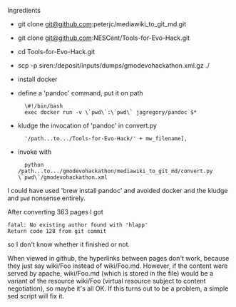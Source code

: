 Ingredients

* git clone git@github.com:peterjc/mediawiki_to_git_md.git
* git clone git@github.com:NESCent/Tools-for-Evo-Hack.git
* cd Tools-for-Evo-Hack.git
* scp -p siren:/deposit/inputs/dumps/gmodevohackathon.xml.gz ./
* install docker
* define a 'pandoc' command, put it on path

        \#!/bin/bash
        exec docker run -v \`pwd\`:\`pwd\` jagregory/pandoc $*

* kludge the invocation of 'pandoc' in convert.py

        '/path...to.../Tools-for-Evo-Hack/' + mw_filename],

* invoke with

        python /path...to.../gmodevohackathon/mediawiki_to_git_md/convert.py \`pwd\`/gmodevohackathon.xml

I could have used 'brew install pandoc' and avoided docker and the kludge and `pwd` nonsense entirely.

After converting 363 pages I got 

    fatal: No existing author found with 'hlapp'
    Return code 128 from git commit

so I don't know whether it finished or not.

When viewed in github, the hyperlinks between pages don't work,
because they just say wiki/Foo instead of wiki/Foo.md.  However, if
the content were served by apache, wiki/Foo.md (which is stored in the
file) would be a variant of the resource wiki/Foo (virtual resource
subject to content negotiation), so maybe it's all OK.  If this turns
out to be a problem, a simple sed script will fix it.

